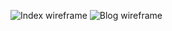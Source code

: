 ![Index wireframe](phase-0/week-2/imgs/wireframe-index.jpg)
![Blog wireframe](phase-0/week-2/imgs/wireframe-blog-index.jpg)